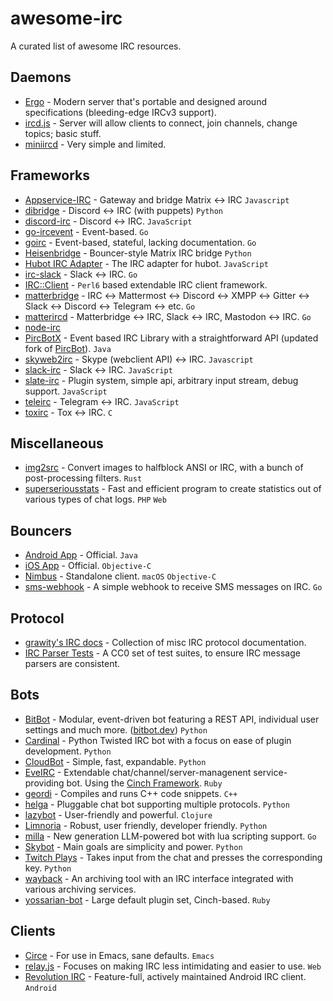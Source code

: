# awesome-irc

A curated list of awesome IRC resources.

## Daemons

- [Ergo](https://github.com/ergochat/ergo) - Modern server that's portable and designed around specifications (bleeding-edge IRCv3 support).
- [ircd.js](https://github.com/alexyoung/ircd.js) - Server will allow clients to connect, join channels, change topics; basic stuff.
- [miniircd](https://github.com/jrosdahl/miniircd) - Very simple and limited.

## Frameworks

- [Appservice-IRC](https://github.com/matrix-org/matrix-appservice-irc) - Gateway and bridge Matrix ↔ IRC `Javascript`
- [dibridge](https://github.com/OpenTTD/dibridge) - Discord ↔ IRC (with puppets) `Python`
- [discord-irc](https://github.com/reactiflux/discord-irc) - Discord ↔ IRC. `JavaScript`
- [go-ircevent](https://github.com/thoj/go-ircevent) - Event-based. `Go`
- [goirc](https://github.com/fluffle/goirc) - Event-based, stateful, lacking documentation. `Go`
- [Heisenbridge](https://github.com/hifi/heisenbridge) - Bouncer-style Matrix IRC bridge `Python`
- [Hubot IRC Adapter](https://github.com/nandub/hubot-irc) - The IRC adapter for hubot. `JavaScript`
- [irc-slack](https://github.com/insomniacslk/irc-slack) - Slack ↔ IRC. `Go`
- [IRC::Client](https://github.com/lizmat/IRC-Client) - `Perl6` based extendable IRC client framework.
- [matterbridge](https://github.com/42wim/matterbridge) - IRC ↔ Mattermost ↔ Discord ↔ XMPP ↔ Gitter ↔ Slack ↔ Discord ↔ Telegram ↔ etc. `Go`
- [matterircd](https://github.com/42wim/matterircd) - Matterbridge ↔ IRC, Slack ↔ IRC, Mastodon ↔ IRC. `Go`
- [node-irc](https://github.com/Throne3d/node-irc)
- [PircBotX](https://github.com/pircbotx/pircbotx) - Event based IRC Library with a straightforward API (updated fork of [PircBot](http://www.jibble.org/pircbot.php)). `Java`
- [skyweb2irc](https://github.com/ProgVal/skyweb2irc) - Skype (webclient API) ↔ IRC. `Javascript`
- [slack-irc](https://github.com/ekmartin/slack-irc) - Slack ↔ IRC. `JavaScript`
- [slate-irc](https://github.com/slate/slate-irc) - Plugin system, simple api, arbitrary input stream, debug support. `JavaScript`
- [teleirc](https://github.com/RITlug/teleirc) - Telegram ↔ IRC. `JavaScript`
- [toxirc](https://github.com/jhert0/toxirc) - Tox ↔ IRC. `C`

## Miscellaneous

- [img2src](https://github.com/waveplate/img2irc) - Convert images to halfblock ANSI or IRC, with a bunch of post-processing filters. `Rust`
- [superseriousstats](https://github.com/tommyrot/superseriousstats) - Fast and efficient program to create statistics out of various types of chat logs. `PHP` `Web`

## Bouncers

- [Android App](https://github.com/irccloud/android) - Official. `Java`
- [iOS App](https://github.com/irccloud/ios) - Official. `Objective-C`
- [Nimbus](https://github.com/jnordberg/irccloudapp) - Standalone client. `macOS` `Objective-C`
- [sms-webhook](https://github.com/terminaldweller/sms-webhook) - A simple webhook to receive SMS messages on IRC. `Go`

## Protocol

- [grawity's IRC docs](https://github.com/grawity/irc-docs) - Collection of misc IRC protocol documentation.
- [IRC Parser Tests](https://github.com/ircdocs/parser-tests) - A CC0 set of test suites, to ensure IRC message parsers are consistent.

## Bots

- [BitBot](https://github.com/bitbot-irc/bitbot) - Modular, event-driven bot featuring a REST API, individual user settings and much more. ([bitbot.dev](https://bitbot.dev)) `Python`
- [Cardinal](https://github.com/JohnMaguire/Cardinal) - Python Twisted IRC bot with a focus on ease of plugin development. `Python`
- [CloudBot](https://github.com/TotallyNotRobots/CloudBot) - Simple, fast, expandable. `Python`
- [EveIRC](https://github.com/Inspyre-Technologies/EveIRC) - Extendable chat/channel/server-managenent service-providing bot. Using the [Cinch Framework](https://github.com/cinchrb/cinch). `Ruby`
- [geordi](https://github.com/Eelis/geordi) - Compiles and runs C++ code snippets. `C++`
- [helga](https://github.com/shaunduncan/helga) - Pluggable chat bot supporting multiple protocols. `Python`
- [lazybot](https://github.com/Raynes/lazybot) - User-friendly and powerful. `Clojure`
- [Limnoria](https://github.com/ProgVal/Limnoria) - Robust, user friendly, developer friendly. `Python`
- [milla](https://github.com/terminaldweller/milla) - New generation LLM-powered bot with lua scripting support. `Go`
- [Skybot](https://github.com/rmmh/skybot) - Main goals are simplicity and power. `Python`
- [Twitch Plays](https://github.com/aidanrwt/twitch-plays) - Takes input from the chat and presses the corresponding key. `Python`
- [wayback](https://github.com/wabarc/wayback) - An archiving tool with an IRC interface integrated with various archiving services.
- [yossarian-bot](https://github.com/woodruffw/yossarian-bot) - Large default plugin set, Cinch-based. `Ruby`

## Clients

- [Circe](https://github.com/emacs-circe/circe) - For use in Emacs, sane defaults. `Emacs`
- [relay.js](https://github.com/Fauntleroy/relay.js) - Focuses on making IRC less intimidating and easier to use. `Web`
- [Revolution IRC](https://github.com/MCMrARM/revolution-irc) - Feature-full, actively maintained Android IRC client. `Android`
